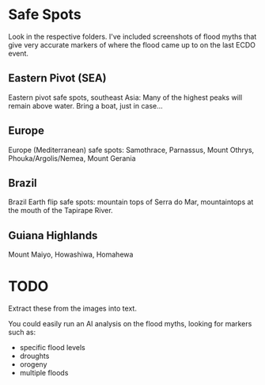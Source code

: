 # Safe Spots

Look in the respective folders. I've included screenshots of flood myths that give very accurate markers of where the flood came up to on the last ECDO event.

## Eastern Pivot (SEA)

Eastern pivot safe spots, southeast Asia: Many of the highest peaks will remain above water. Bring a boat, just in case...

## Europe

Europe (Mediterranean) safe spots: Samothrace, Parnassus, Mount Othrys, Phouka/Argolis/Nemea, Mount Gerania

## Brazil

Brazil Earth flip safe spots: mountain tops of Serra do Mar, mountaintops at the mouth of the Tapirape River.

## Guiana Highlands

Mount Maiyo, Howashiwa, Homahewa

# TODO

Extract these from the images into text.

You could easily run an AI analysis on the flood myths, looking for markers such as:
- specific flood levels
- droughts
- orogeny
- multiple floods
